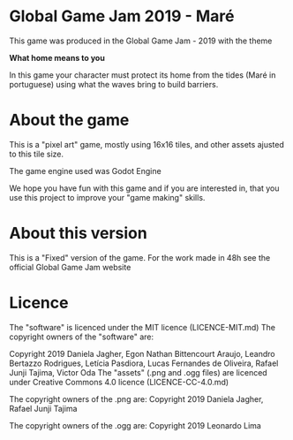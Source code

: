 # Global Game Jam 2019 - Maré

This game was produced in the Global Game Jam - 2019 with the theme

**What home means to you**

In this game your character must protect its home from the tides (Maré in
portuguese) using what the waves bring to build barriers.

# About the game

This is a "pixel art" game, mostly using 16x16 tiles, and other assets ajusted
to this tile size.

The game engine used was Godot Engine

We hope you have fun with this game and if you are interested in, that you use
this project to improve your "game making" skills.

# About this version

This is a "Fixed" version of the game. For the work made in 48h see the official
Global Game Jam website

# Licence

The "software" is licenced under the MIT licence (LICENCE-MIT.md)
The copyright owners of the "software" are:

Copyright 2019 Daniela Jagher, Egon Nathan Bittencourt Araujo, Leandro Bertazzo Rodrigues, Letícia Pasdiora, Lucas Fernandes de Oliveira, Rafael Junji Tajima, Victor Oda
The "assets" (.png and .ogg files) are licenced under Creative Commons 4.0
licence (LICENCE-CC-4.0.md)

The copyright owners of the .png are:
Copyright 2019 Daniela Jagher, Rafael Junji Tajima

The copyright owners of the .ogg are:
Copyright 2019 Leonardo Lima
